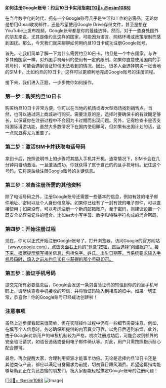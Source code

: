 **如何注册Google账号：约旦10日卡实用指南[[TG💪+ @esim1088](https://t.me/s/esim1088)]**

在当今数字化的时代，拥有一个Google账号几乎是生活和工作的必需品。无论你是想用Gmail收发邮件，还是希望使用Google Drive存储文件，甚至是想在YouTube上发布视频，Google账号都是你的最佳选择。然而，对于一些身处国外的朋友来说，尤其是像约旦这样的国家，可能因为语言、网络环境或政策限制而感到困扰。那么，今天我们就来聊聊如何用约旦10日卡成功注册Google账号。

首先，让我们简单了解一下为什么需要约旦10日卡。约旦是一个中东国家，与许多其他国家一样，对外国手机号码的使用有一定的限制。如果你直接使用国内的手机号码，可能会遇到验证短信无法收到的情况。因此，很多人会选择购买一张当地的SIM卡，比如约旦的10日卡，这样可以更顺利地完成Google账号的注册流程。

接下来，我们进入正题，一步步教你如何操作。

### 第一步：购买约旦10日卡

购买约旦10日卡非常方便，你可以在当地的机场或者大型商场找到销售点。当然，也可以通过网上商城进行购买。需要注意的是，选择时要确保卡的有效期足够长，以保证你在注册过程中不会因为卡过期而出现问题。另外，记得检查卡是否支持国际漫游功能，虽然大多数情况下在国内使用即可，但如果有出国计划的话，这一点就显得尤为重要了。

### 第二步：激活SIM卡并获取电话号码

拿到卡后，按照说明书上的步骤将其插入手机并开机。通常情况下，SIM卡会在几分钟内自动激活。一旦激活成功，你就获得了属于自己的约旦手机号码。记住这个号码，它将是后续注册Google账号的关键信息。

### 第三步：准备注册所需的其他资料

除了电话号码之外，注册Google账号还需要一些基本的信息，例如有效的电子邮件地址、密码以及个人身份信息等。如果你已经有了一封有效的电子邮件，可以直接使用；如果没有，可以考虑注册一个新的邮箱账户。至于密码，则建议设置一个既安全又容易记住的组合，比如由大小写字母、数字和特殊字符构成的混合密码。

### 第四步：开始注册过程

现在，你可以正式开始注册Google账号了。打开浏览器，访问Google的官方网站（www.google.com），点击页面右上角的“登录”按钮，然后选择“创建账户”。接下来，根据提示填写相关信息，包括名字、姓氏、出生日期等。当系统要求输入手机号码时，填入之前从约旦10日卡获得的那个号码即可。

### 第五步：验证手机号码

提交完所有必要信息后，Google会发送一条包含验证码的短信到你的约旦手机号码上。请尽快查看手机接收的短信，并将验证码输入到相应的框中。如果一切正常，恭喜你！你的Google账号已经成功创建啦！

### 注意事项

虽然上述步骤看起来很简单，但在实际操作过程中仍有一些细节需要注意。例如，在填写个人信息时，务必确保所提供的内容真实可靠，以免日后遇到麻烦。此外，由于Google对新用户的审核机制较为严格，初次注册成功后，可能会收到额外的安全验证请求，如语音通话或备用电子邮件确认等。对此，用户只需按照指示耐心配合即可。

最后，再次提醒大家，合理利用资源才能事半功倍。无论是选择约旦10日卡还是其他类似产品，都应以满足自身需求为前提，切勿盲目跟风消费。希望这篇指南能够帮助到正在为此苦恼的朋友们，祝大家都能轻松搞定Google账号的注册问题！

[[TG💪+ @esim1088](https://t.me/s/esim1088) ![Image](https://i.postimg.cc/4NQfJmqS/Snipaste-2025-05-13-00-14-12.png)]